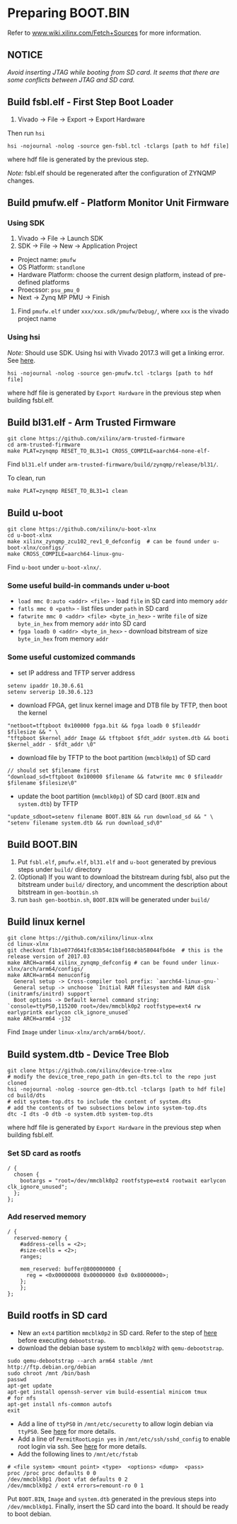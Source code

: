 
# Preparing BOOT.BIN

Refer to www.wiki.xilinx.com/Fetch+Sources for more information.

## NOTICE

*Avoid inserting JTAG while booting from SD card. It seems that there are some conflicts between JTAG and SD card.*

## Build fsbl.elf - First Step Boot Loader

1. Vivado -> File -> Export -> Export Hardware

Then run `hsi`
```
hsi -nojournal -nolog -source gen-fsbl.tcl -tclargs [path to hdf file]
```
where hdf file is generated by the previous step.

*Note:* fsbl.elf should be regenerated after the configuration of ZYNQMP changes.

## Build pmufw.elf - Platform Monitor Unit Firmware

### Using SDK

1. Vivado -> File -> Launch SDK
1. SDK -> File -> New -> Application Project
  * Project name: `pmufw`
  * OS Platform: `standlone`
  * Hardware Platform: choose the current design platform, instead of pre-defined platforms
  * Proecssor: `psu_pmu_0`
  * Next -> Zynq MP PMU -> Finish
1. Find `pmufw.elf` under `xxx/xxx.sdk/pmufw/Debug/`, where `xxx` is the vivado project name

### Using hsi

*Note:* Should use SDK. Using hsi with Vivado 2017.3 will get a linking error. See [here](https://forums.xilinx.com/t5/Embedded-Processor-System-Design/2017-3-PMUFW-compilation-failure-on-zynqmp-UltraScale-RAM/td-p/802155).

```
hsi -nojournal -nolog -source gen-pmufw.tcl -tclargs [path to hdf file]
```
where hdf file is generated by `Export Hardware` in the previous step when building fsbl.elf.

## Build bl31.elf - Arm Trusted Firmware

```
git clone https://github.com/xilinx/arm-trusted-firmware
cd arm-trusted-firmware
make PLAT=zynqmp RESET_TO_BL31=1 CROSS_COMPILE=aarch64-none-elf-
```
Find `bl31.elf` under `arm-trusted-firmware/build/zynqmp/release/bl31/`.

To clean, run
```
make PLAT=zynqmp RESET_TO_BL31=1 clean
```

## Build u-boot

```
git clone https://github.com/xilinx/u-boot-xlnx
cd u-boot-xlnx
make xilinx_zynqmp_zcu102_rev1_0_defconfig  # can be found under u-boot-xlnx/configs/
make CROSS_COMPILE=aarch64-linux-gnu-
```
Find `u-boot` under `u-boot-xlnx/`.

### Some useful build-in commands under u-boot

* `load mmc 0:auto <addr> <file>` - load `file` in SD card into memory `addr`
* `fatls mmc 0 <path>` - list files under `path` in SD card
* `fatwrite mmc 0 <addr> <file> <byte_in_hex>` - write `file` of size `byte_in_hex` from memory `addr` into SD card
* `fpga loadb 0 <addr> <byte_in_hex>` - download bitstream of size `byte_in_hex` from memory `addr`

### Some useful customized commands

* set IP address and TFTP server address
```
setenv ipaddr 10.30.6.61
setenv serverip 10.30.6.123
```

* download FPGA, get linux kernel image and DTB file by TFTP, then boot the kernel
```
"netboot=tftpboot 0x100000 fpga.bit && fpga loadb 0 $fileaddr $filesize && " \
"tftpboot $kernel_addr Image && tftpboot $fdt_addr system.dtb && booti $kernel_addr - $fdt_addr \0"
```

* download file by TFTP to the boot partition (`mmcblk0p1`) of SD card
```
// should set $filename first
"download_sd=tftpboot 0x100000 $filename && fatwrite mmc 0 $fileaddr $filename $filesize\0"
```

* update the boot partition (`mmcblk0p1`) of SD card (`BOOT.BIN` and `system.dtb`) by TFTP
```
"update_sdboot=setenv filename BOOT.BIN && run download_sd && " \
"setenv filename system.dtb && run download_sd\0"
```

## Build BOOT.BIN

1. Put `fsbl.elf`, `pmufw.elf`, `bl31.elf` and `u-boot` generated by previous steps under `build/` directory
1. (Optional) If you want to download the bitstream during fsbl, also put the bitstream under `build/` directory, and uncomment the description about bitstream in `gen-bootbin.sh`
1. run `bash gen-bootbin.sh`, `BOOT.BIN` will be generated under `build/`

## Build linux kernel

```
git clone https://github.com/xilinx/linux-xlnx
cd linux-xlnx
git checkout f1b1e077d641fc83b54c1b8f168cbb58044fbd4e  # this is the release version of 2017.03
make ARCH=arm64 xilinx_zynqmp_defconfig # can be found under linux-xlnx/arch/arm64/configs/
make ARCH=arm64 menuconfig
  General setup -> Cross-compiler tool prefix: `aarch64-linux-gnu-`
  General setup -> unchoose `Initial RAM filesystem and RAM disk (initramfs/initrd) support`
  Boot options -> Default kernel command string: `console=ttyPS0,115200 root=/dev/mmcblk0p2 rootfstype=ext4 rw earlyprintk earlycon clk_ignore_unused`
make ARCH=arm64 -j32
```
Find `Image` under `linux-xlnx/arch/arm64/boot/`.

## Build system.dtb - Device Tree Blob

```
git clone https://github.com/xilinx/device-tree-xlnx
# modify the device_tree_repo_path in gen-dts.tcl to the repo just cloned
hsi -nojournal -nolog -source gen-dtb.tcl -tclargs [path to hdf file]
cd build/dts
# edit system-top.dts to include the content of system.dts
# add the contents of two subsections below into system-top.dts
dtc -I dts -O dtb -o system.dtb system-top.dts
```
where hdf file is generated by `Export Hardware` in the previous step when building fsbl.elf.

### Set SD card as rootfs

```
/ {
  chosen {
    bootargs = "root=/dev/mmcblk0p2 rootfstype=ext4 rootwait earlycon clk_ignore_unused";
  };
};
```

### Add reserved memory

```
/ {
  reserved-memory {
    #address-cells = <2>;
    #size-cells = <2>;
    ranges;

    mem_reserved: buffer@800000000 {
      reg = <0x00000008 0x00000000 0x0 0x80000000>;
    };
	};
};
```

## Build rootfs in SD card

* New an `ext4` partition `mmcblk0p2` in SD card. Refer to the step of [here](https://wiki.debian.org/InstallingDebianOn/Xilinx/ZC702/wheezy#SD_Card_root) before executing `debootstrap`.
* download the debian base system to `mmcblk0p2` with `qemu-debootstrap`.
```
sudo qemu-debootstrap --arch arm64 stable /mnt http://ftp.debian.org/debian
sudo chroot /mnt /bin/bash
passwd
apt-get update
apt-get install openssh-server vim build-essential minicom tmux
# for nfs
apt-get install nfs-common autofs
exit
```
* Add a line of `ttyPS0` in `/mnt/etc/securetty` to allow login debian via `ttyPS0`. See [here](http://www.linuxquestions.org/questions/linux-newbie-8/login-incorrect-error-after-boot-no-password-prompted-881131/) for more details.
* Add a line of `PermitRootLogin yes` in `/mnt/etc/ssh/sshd_config` to enable root login via ssh. See [here](https://linuxconfig.org/enable-ssh-root-login-on-debian-linux-server) for more details.
* Add the following lines to `/mnt/etc/fstab`
```
# <file system> <mount point> <type>  <options> <dump>  <pass>
proc /proc proc defaults 0 0
/dev/mmcblk0p1 /boot vfat defaults 0 2
/dev/mmcblk0p2 / ext4 errors=remount-ro 0 1
```

Put `BOOT.BIN`, `Image` and `system.dtb` generated in the previous steps into `/dev/mmcblk0p1`.
Finally, insert the SD card into the board. It should be ready to boot debian.
